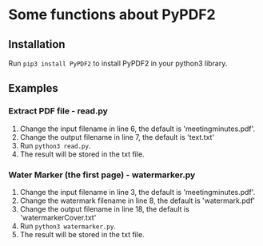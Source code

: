 # Some functions about PyPDF2

## Installation
Run `pip3 install PyPDF2` to install PyPDF2 in your python3 library.

## Examples

### Extract PDF file - read.py
1. Change the input filename in line 6, the default is 'meetingminutes.pdf'.
2. Change the output filename in line 7, the default is 'text.txt'
3. Run `python3 read.py`.
4. The result will be stored in the txt file.

### Water Marker (the first page) - watermarker.py
1. Change the input filename in line 3, the default is 'meetingminutes.pdf'.
2. Change the watermark filename in line 8, the default is 'watermark.pdf'
3. Change the output filename in line 18, the default is 'watermarkerCover.txt'
4. Run `python3 watermarker.py`.
5. The result will be stored in the txt file.

